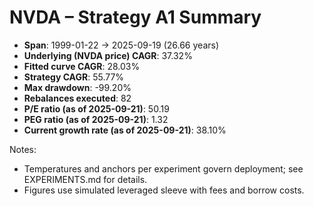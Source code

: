 # NVDA – Strategy A1 Summary

- **Span**: 1999-01-22 → 2025-09-19 (26.66 years)
- **Underlying (NVDA price) CAGR**: 37.32%
- **Fitted curve CAGR**: 28.03%
- **Strategy CAGR**: 55.77%
- **Max drawdown**: -99.20%
- **Rebalances executed**: 82
- **P/E ratio (as of 2025-09-21)**: 50.19
- **PEG ratio (as of 2025-09-21)**: 1.32
- **Current growth rate (as of 2025-09-21)**: 38.10%

Notes:

- Temperatures and anchors per experiment govern deployment; see EXPERIMENTS.md for details.
- Figures use simulated leveraged sleeve with fees and borrow costs.

